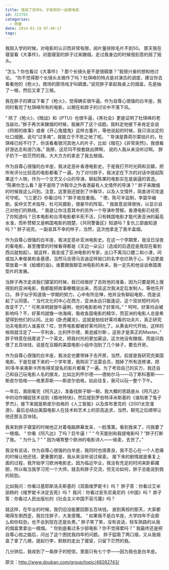 ```yaml
---
title: 我装了四年b，才能和你一起聊电影
id: 313703
categories:
  - 转载
date: 2014-01-18 07:40:17
tags:
---
```


我刚入学的时候，对电影的认识而非常有限，阅片量排除毛片不到50。 
那天我在寝室看《大事件》，对面寝室的胖子过来蹭烟，走过我身边的时候很刻意的摇了摇头。 

“怎么？你也看过《大事件》？那个长镜头是不是很碉堡？”我很兴奋的想和他讨论。 
“你不觉得那个长镜头太做作了吗？杜琪峰的特点是对演员的调度，建议你去看看他的《枪火》，商场的那场戏才叫碉堡。”说完胖子拿起我桌上的烟盒，先是抽了一根，然后又拿了三根。 

我在胖子的建议下看了《枪火》，觉得确实很牛逼。作为自尊心很强的白羊座，我同时看完了杜琪峰所有的电影，以期在和胖子的讨论中不落下风。 

“ 除了《枪火》，《暗战》和《PTU》也很牛逼，《黑社会》更是证明了杜琪峰的老当益壮。”胖子再次来蹭烟的时候，我展开了这个话题。我料定他接下来肯定会说《阿郎的故事》或者《开心鬼撞鬼》这样古董片，等他说起的时候，我只消淡定的吐口烟圈，说句“过多爽”，就能立于不败之地了呢。 
“ 导演是靠荷尔蒙拍片的，杜琪峰已经不行了，你该看看银河其他人的片子，比如《暗花》《非常突然》，我很看好游达志和游乃海。” 
我擦，这尼玛不按套路出牌啊， 说的人我从来没听过啊。 
胖子扔下一脸茫然的我，大大方方的拿走了我五根烟。 

作为自尊心很强的白羊座，我决定恶补香港电影史。于是我打开时光网和豆瓣，把所有评分比较高的电影都看了一遍。为了对付胖子，我决定在下次的对话中提起陈果这个人物，作为一个文艺又小众的导演，聊起陈果的电影实在是装逼的首选。 
“陈果你怎么看？是不是除了许鞍华之外香港最有人文情怀的导演？” 胖子来蹭烟的时候我这么问到。注意，这里我还提到了许鞍华，以及人文情怀，简直进可攻退可守呢。 
“《三更2》你看过吗？”胖子故技重施。 
“ 嗯，陈可辛监制，李碧华编剧，奚仲文艺术指导，杜可风摄影，很豪华的阵容。“ 我故意说得很快，以显示自己对他们的熟络。 
“ 我是让你注意其中的另外一个导演朴赞郁。香港电影已经死了你知道吗？日本电影和台湾电影都半死不活，只有韩国电影才能代表亚洲的最高水准，而朴赞郁又是韩国电影的翘楚，《共同警备区》知道吗？复仇三部曲知道吗？” 
胖子说完，一副哀其不幸的样子，当然，这次他拿走了我半盒烟。 

作为自尊心很强的白羊座，我决定恶补亚洲电影史。在这一个学期里，我没日没夜的看电影，甚至撸管的时候看得都是《天边一朵云》（造成的后遗症是我现在看到西瓜就勃起）。就这样，我变成了亚洲电影的专家，出口不离沟口健二和小津，间或加入奉俊昊和金基德，当然马吉德马吉迪这样拗口的名字也烂熟于心，手边更是常放着一本《蛤蟆的油》。谁要跟我聊亚洲电影的未来，我一定先和他谈谈泰国类型片的发展。 

当胖子再次走进我们寝室的时候，我已经做好了击败他的准备，因为只要是网上搜得到的亚洲电影，我都能把故事梗概说出来，而且这次我决定后发制人，等他先开口。 
胖子似乎知道我一学期的努力，心中有所忌惮，他并没有聊起电影，而是谈起了认同感。 
“ 当代文化的中心在西方，亚洲永远只能逢迎，这个现状短时间内改变不了。” 
“ 可黑泽明就很牛逼啊，他的电影影响了好莱坞。” 
“ 呵呵，好莱坞会被影响吗？不，好莱坞就像一块海绵，吸收各国电影的精华，而亚洲的电影人总是希望得到他们的认同。比如《卧虎藏龙》，这就是拍给好莱坞看的功夫片，真正研究功夫电影的人谁喜欢？哎，世界电影都被好莱坞同化了。从黄金时代开始，这样的格局就注定了——亨利金，比利怀尔德，奥逊威尔斯·，这些才是真正的Master。” 
胖子特意在结尾说了一个英文，把我衬托的更加窘迫，这次他没有蹭烟，而是问我借了五百块钱，说是在豆瓣的美国电影小组中泡到了几个妹子，要去开房。 

作为自尊心很强的白羊座，我决定也要带妹子去开房，当然，前提是我研究完美国电影。于是在接下来的一个学年里，我购买了迅雷会员，翘掉了所有选修课，把80多年来奥斯卡所有得奖提名的影片都看了一遍。为了考验自己的实力，我还自己和自己玩电影人名的接龙，比如比利怀尔德——德帕尔马——马丁斯科塞斯——斯皮尔伯格——格里菲斯——斯皮尔伯格，如此往复，我可以玩一整个下午。 

一年后，我刚看完《阿凡达》，准备找胖子聊一聊。我大概的思路是从《阿凡达》中的动作捕捉技术谈到《极地特快》，然后提到罗伯特泽米斯基的《谁陷害了兔子罗杰》，接下来就是斯皮尔伯格的《人工智能》以及库布里克的《2001太空漫游》，最后总结出美国电影人在技术和艺术上的崇高追求，当然，聊完之后顺带让他还那五百块钱。 

我来到胖子寝室的时候他正对着电脑屏幕发呆，一脸落寞。看到我来了，问我要了一根烟。
“ 你看《阿凡达》了吗？巨牛逼！” 
“ 今天能别和我提电影吗？”胖子打断了我。 
” 为什么？” 
“ 因为哺育整个欧洲的电影诗人——侯麦，去世了。” 

我没有说话，作为自尊心很强的白羊座，我同时也很善良，我不忍心在一个人悲痛的时候让他还钱，更重要的是，我从来没听说过侯麦。 
接下来的剧情就是重复上面的过程，我开始学习欧洲电影史。因为临近毕业，我没有充足的时间来卧薪藏胆，所以每当我学习完一个大师，就去和胖子交流，但无论如何，胖子总能说到我的软肋。 

比如我问：你看过基耶斯洛夫斯基的《双面维罗妮卡》吗？ 
胖子答：你看过艾米丽杨的《维罗妮卡决定去死》吗？ 
我问：你看过安东尼奥尼的《中国》吗？ 
胖子答：你看过人民出版社的《社会主义中国不容污蔑》吗？ 

就这样，在毕业的时候，我仍旧没能要回那五百块钱。 
直到离校的那天，大家都喝得东倒西歪，我拉住胖子，大发感慨。 
“ 如果我不是白羊座，大学四年不会那么和你较劲，也不会到现在还是处男。” 
胖子笑了笑，没有说话，轻车熟路的从我的烟盒里拿出一根烟。 
“ 你到底看过多少部电影？你不觉得累吗？” 
我最终还是把自尊心抛之脑后，问出了这个困扰我四年的问题。 
胖子猛吸了两口烟，又从我烟盒了拿了几根，提起行李，默默的走出了寝室，只留下茫然的我。 

几分钟后，我收到了一条胖子的短信，里面只有七个字——因为我也是白羊座。

原文：http://www.douban.com/group/topic/48262743/